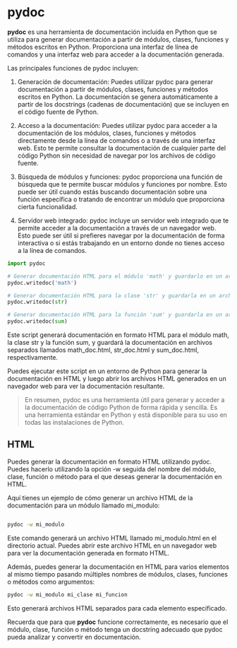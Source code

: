 
# pydoc

**pydoc** es una herramienta de documentación incluida en Python que se utiliza para generar documentación a partir de módulos, clases, funciones y métodos escritos en Python. Proporciona una interfaz de línea de comandos y una interfaz web para acceder a la documentación generada.

Las principales funciones de pydoc incluyen:

1. Generación de documentación: Puedes utilizar pydoc para generar documentación a partir de módulos, clases, funciones y métodos escritos en Python. La documentación se genera automáticamente a partir de los docstrings (cadenas de documentación) que se incluyen en el código fuente de Python.

2. Acceso a la documentación: Puedes utilizar pydoc para acceder a la documentación de los módulos, clases, funciones y métodos directamente desde la línea de comandos o a través de una interfaz web. Esto te permite consultar la documentación de cualquier parte del código Python sin necesidad de navegar por los archivos de código fuente.

3. Búsqueda de módulos y funciones: pydoc proporciona una función de búsqueda que te permite buscar módulos y funciones por nombre. Esto puede ser útil cuando estás buscando documentación sobre una función específica o tratando de encontrar un módulo que proporciona cierta funcionalidad.

4. Servidor web integrado: pydoc incluye un servidor web integrado que te permite acceder a la documentación a través de un navegador web. Esto puede ser útil si prefieres navegar por la documentación de forma interactiva o si estás trabajando en un entorno donde no tienes acceso a la línea de comandos.

```python
import pydoc

# Generar documentación HTML para el módulo 'math' y guardarlo en un archivo llamado 'math_doc.html'
pydoc.writedoc('math')

# Generar documentación HTML para la clase 'str' y guardarla en un archivo llamado 'str_doc.html'
pydoc.writedoc(str)

# Generar documentación HTML para la función 'sum' y guardarla en un archivo llamado 'sum_doc.html'
pydoc.writedoc(sum)

```
Este script generará documentación en formato HTML para el módulo math, la clase str y la función sum, y guardará la documentación en archivos separados llamados math_doc.html, str_doc.html y sum_doc.html, respectivamente.

Puedes ejecutar este script en un entorno de Python para generar la documentación en HTML y luego abrir los archivos HTML generados en un navegador web para ver la documentación resultante.
>En resumen, pydoc es una herramienta útil para generar y acceder a la documentación de código Python de forma rápida y sencilla. Es una herramienta estándar en Python y está disponible para su uso en todas las instalaciones de Python.

## HTML

Puedes generar la documentación en formato HTML utilizando pydoc. Puedes hacerlo utilizando la opción -w seguida del nombre del módulo, clase, función o método para el que deseas generar la documentación en HTML.

Aquí tienes un ejemplo de cómo generar un archivo HTML de la documentación para un módulo llamado mi_modulo:

```bash

pydoc -w mi_modulo

```
Este comando generará un archivo HTML llamado mi_modulo.html en el directorio actual. Puedes abrir este archivo HTML en un navegador web para ver la documentación generada en formato HTML.

Además, puedes generar la documentación en HTML para varios elementos al mismo tiempo pasando múltiples nombres de módulos, clases, funciones o métodos como argumentos:

```bash	
pydoc -w mi_modulo mi_clase mi_funcion

```

Esto generará archivos HTML separados para cada elemento especificado.

Recuerda que para que **pydoc** funcione correctamente, es necesario que el módulo, clase, función o método tenga un docstring adecuado que pydoc pueda analizar y convertir en documentación.